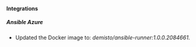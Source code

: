 
#### Integrations

##### Ansible Azure

- Updated the Docker image to: *demisto/ansible-runner:1.0.0.2084661*.


